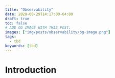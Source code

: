 ```yaml
---
title: "Observability"
date: 2020-08-29T14:17:00-04:00
draft: true
toc: false
# ADD OG IMAGE WITH THIS POST:
images: ["img/posts/observability/og-image.png"]
tags: 
  - tbd
keywords: [tbd]
---
```


# Introduction
